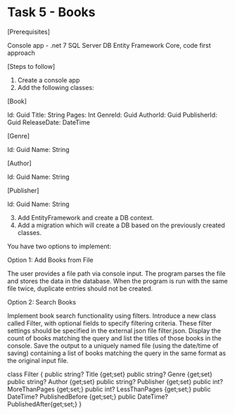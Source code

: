 # Task 5 - Books

[Prerequisites]

Console app - .net 7
SQL Server DB
Entity Framework Core, code first approach

[Steps to follow]

1. Create a console app
2. Add the following classes:

[Book]

Id: Guid
Title: String
Pages: Int
GenreId: Guid
AuthorId: Guid
PublisherId: Guid
ReleaseDate: DateTime

[Genre]

Id: Guid
Name: String

[Author]

Id: Guid
Name: String

[Publisher]

Id: Guid
Name: String

3. Add EntityFramework and create a DB context.
4. Add a migration which will create a DB based on the previously created classes.

You have two options to implement:

Option 1: Add Books from File

The user provides a file path via console input.
The program parses the file and stores the data in the database.
When the program is run with the same file twice, duplicate entries should not be created.

Option 2: Search Books

Implement book search functionality using filters.
Introduce a new class called Filter, with optional fields to specify filtering criteria. These filter settings should be specified in the external json file filter.json.
Display the count of books matching the query and list the titles of those books in the console.
Save the output to a uniquely named file (using the date/time of saving) containing a list of books matching the query in the same format as the original input file.
    
class Filter
{
    public string? Title {get;set}
    public string? Genre {get;set}
    public string? Author {get;set}
    public string? Publisher {get;set}
    public int? MoreThanPages {get;set;}
    public int? LessThanPages {get;set;}
    public DateTime? PublishedBefore {get;set;}
    public DateTime? PublishedAfter{get;set;}
}
